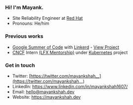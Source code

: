 ### Hi! I'm Mayank.

- Site Reliability Engineer at [Red Hat](https://www.redhat.com/en)
- Pronouns: He/him

### Previous works

- [Google Summer of Code](https://summerofcode.withgoogle.com/) with [Linkerd](https://github.com/linkerd) - [View Project](https://github.com/mayankshah1607/gsoc20-linkerd)
- [CNCF](https://github.com/cncf) Intern  [(LFX Mentorship)](https://lfx.linuxfoundation.org/tools/mentorship/) under [Kubernetes](https://kubernetes.io/) project

### Get in touch

- Twitter: [https://twitter.com/mayankshah__](https://twitter.com/mayankshah__)
- LinkedIn: https://www.linkedin.com/in/mayankshah1607/
- Email: hello@mayankshah.dev
- Website: https://mayankshah.dev
